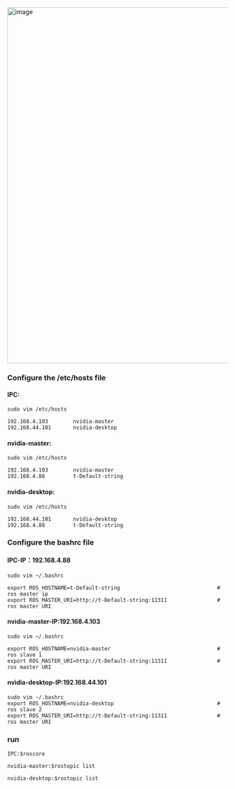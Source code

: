 <img width="813" alt="image" src="https://github.com/SilaLiu/robobus_nvidia_xavier_agx_use/assets/39790272/272cb628-56a4-434b-9759-cca75358f04e">



### Configure the /etc/hosts file
#### IPC:
    sudo vim /etc/hosts

    192.168.4.103        nvidia-master
    192.168.44.101       nvidia-desktop

#### nvidia-master:
    sudo vim /etc/hosts

    192.168.4.103        nvidia-master
    192.168.4.88         t-Default-string

#### nvidia-desktop:
    sudo vim /etc/hosts

    192.168.44.101       nvidia-desktop
    192.168.4.88         t-Default-string




### Configure the bashrc file

#### IPC-IP：192.168.4.88
    sudo vim ~/.bashrc

    export ROS_HOSTNAME=t-Default-string                               # ros master ip 
    export ROS_MASTER_URI=http://t-Default-string:11311                # ros master URI


#### nvidia-master-IP:192.168.4.103
    sudo vim ~/.bashrc

    export ROS_HOSTNAME=nvidia-master                                  # ros slave 1
    export ROS_MASTER_URI=http://t-Default-string:11311                # ros master URI


#### nvidia-desktop-IP:192.168.44.101
    sudo vim ~/.bashrc
    export ROS_HOSTNAME=nvidia-desktop                                 # ros slave 2
    export ROS_MASTER_URI=http://t-Default-string:11311                # ros master URI


### run 
    IPC:$roscore
    
    nvidia-master:$rostopic list
    
    nvidia-desktop:$rostopic list
